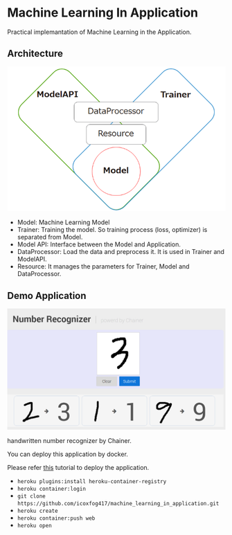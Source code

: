 # Machine Learning In Application

Practical implemantation of Machine Learning in the Application.  

## Architecture

![architecture.PNG](./docs/architecture.PNG)

* Model: Machine Learning Model
* Trainer: Training the model. So training process (loss, optimizer) is separated from Model.
* Model API: Interface between the Model and Application.
* DataProcessor: Load the data and preprocess it. It is used in Trainer and ModelAPI.
* Resource: It manages the parameters for Trainer, Model and DataProcessor.

## Demo Application

![top.PNG](./docs/top.PNG)

handwritten number recognizer by Chainer.

You can deploy this application by docker.

Please refer [this](https://devcenter.heroku.com/articles/container-registry-and-runtime) tutorial to deploy the application.

* `heroku plugins:install heroku-container-registry`
* `heroku container:login`
* `git clone https://github.com/icoxfog417/machine_learning_in_application.git`
* `heroku create`
* `heroku container:push web`
* `heroku open`
